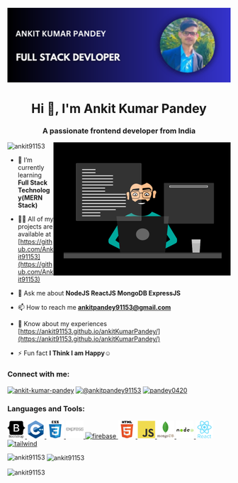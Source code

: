 ![logo](https://github.com/Ankit91153/Ankit91153/blob/main/FULL%20Stack%20Devloper.png)
<h1 align="center">Hi 👋, I'm Ankit Kumar Pandey</h1>
<h3 align="center">A passionate frontend developer from India</h3>

<img src="https://github.com/Ankit91153/Ankit91153/blob/main/coding.gif" alt="coding" width="400" align="right">

<p align="left"> <img src="https://komarev.com/ghpvc/?username=ankit91153&label=Profile%20views&color=0e75b6&style=flat" alt="ankit91153" /> </p>

- 🌱 I’m currently learning **Full Stack Technology(MERN Stack)**

- 👨‍💻 All of my projects are available at [https://github.com/Ankit91153](https://github.com/Ankit91153)

- 💬 Ask me about **NodeJS ReactJS MongoDB ExpressJS**

- 📫 How to reach me **ankitpandey91153@gmail.com**

- 📄 Know about my experiences [https://ankit91153.github.io/ankitKumarPandey/](https://ankit91153.github.io/ankitKumarPandey/)

- ⚡ Fun fact **I Think I am Happy☺️**

<h3 align="left">Connect with me:</h3>
<p align="left">
<a href="https://www.linkedin.com/in/ankit-kumar-pandey-36b72220b/" target="blank"><img align="center" src="https://raw.githubusercontent.com/rahuldkjain/github-profile-readme-generator/master/src/images/icons/Social/linked-in-alt.svg" alt="ankit-kumar-pandey" height="30" width="40" /></a>
<a href="https://www.hackerrank.com/ankitpandey91153?hr_r=1" target="blank"><img align="center" src="https://raw.githubusercontent.com/rahuldkjain/github-profile-readme-generator/master/src/images/icons/Social/hackerrank.svg" alt="@ankitpandey91153" height="30" width="40" /></a>
<a href="https://www.leetcode.com/pandey0420" target="blank"><img align="center" src="https://raw.githubusercontent.com/rahuldkjain/github-profile-readme-generator/master/src/images/icons/Social/leet-code.svg" alt="pandey0420" height="30" width="40" /></a>
</p>

<h3 align="left">Languages and Tools:</h3>
<p align="left"> <a href="https://getbootstrap.com" target="_blank" rel="noreferrer"> <img src="https://raw.githubusercontent.com/devicons/devicon/master/icons/bootstrap/bootstrap-plain-wordmark.svg" alt="bootstrap" width="40" height="40"/> </a> <a href="https://www.w3schools.com/cpp/" target="_blank" rel="noreferrer"> <img src="https://raw.githubusercontent.com/devicons/devicon/master/icons/cplusplus/cplusplus-original.svg" alt="cplusplus" width="40" height="40"/> </a> <a href="https://www.w3schools.com/css/" target="_blank" rel="noreferrer"> <img src="https://raw.githubusercontent.com/devicons/devicon/master/icons/css3/css3-original-wordmark.svg" alt="css3" width="40" height="40"/> </a> <a href="https://expressjs.com" target="_blank" rel="noreferrer"> <img src="https://raw.githubusercontent.com/devicons/devicon/master/icons/express/express-original-wordmark.svg" alt="express" width="40" height="40"/> </a> <a href="https://firebase.google.com/" target="_blank" rel="noreferrer"> <img src="https://www.vectorlogo.zone/logos/firebase/firebase-icon.svg" alt="firebase" width="40" height="40"/> </a> <a href="https://www.w3.org/html/" target="_blank" rel="noreferrer"> <img src="https://raw.githubusercontent.com/devicons/devicon/master/icons/html5/html5-original-wordmark.svg" alt="html5" width="40" height="40"/> </a> <a href="https://developer.mozilla.org/en-US/docs/Web/JavaScript" target="_blank" rel="noreferrer"> <img src="https://raw.githubusercontent.com/devicons/devicon/master/icons/javascript/javascript-original.svg" alt="javascript" width="40" height="40"/> </a> <a href="https://www.mongodb.com/" target="_blank" rel="noreferrer"> <img src="https://raw.githubusercontent.com/devicons/devicon/master/icons/mongodb/mongodb-original-wordmark.svg" alt="mongodb" width="40" height="40"/> </a> <a href="https://nodejs.org" target="_blank" rel="noreferrer"> <img src="https://raw.githubusercontent.com/devicons/devicon/master/icons/nodejs/nodejs-original-wordmark.svg" alt="nodejs" width="40" height="40"/> </a> <a href="https://reactjs.org/" target="_blank" rel="noreferrer"> <img src="https://raw.githubusercontent.com/devicons/devicon/master/icons/react/react-original-wordmark.svg" alt="react" width="40" height="40"/> </a> <a href="https://tailwindcss.com/" target="_blank" rel="noreferrer"> <img src="https://www.vectorlogo.zone/logos/tailwindcss/tailwindcss-icon.svg" alt="tailwind" width="40" height="40"/> </a> </p>

<p><img align="left" src="https://github-readme-stats.vercel.app/api/top-langs?username=ankit91153&show_icons=true&locale=en&layout=compact" alt="ankit91153" /></p>

<p>&nbsp;<img align="center" src="https://github-readme-stats.vercel.app/api?username=ankit91153&show_icons=true&locale=en" alt="ankit91153" /></p>

<p><img align="center" src="https://github-readme-streak-stats.herokuapp.com/?user=ankit91153&" alt="ankit91153" /></p>
